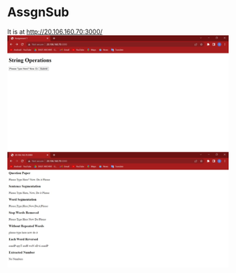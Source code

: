 # AssgnSub
It is at http://20.106.160.70:3000/
![Screen 0](photo_2022-03-28_19-21-41.jpg "Screen 0")
![Screen 1](photo_2022-03-28_19-21-34.jpg "Screen 1")
